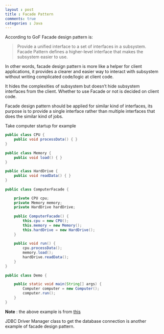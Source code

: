 ```yaml
---
layout : post
title : Facade Pattern
comments: true
categories : Java
---
```


According to GoF Facade design pattern is:

> Provide a unified interface to a set of interfaces in a subsystem. 
> Facade Pattern defines a higher-level interface that makes the subsystem easier to use.

In other words, facade design pattern is more like a helper for client applications, it provides a clearer and easier way
to interact with subsystem without writing complicated code/logic at client code. 

It hides the complexities of subsystem but doesn’t hide subsystem interfaces from the client. 
Whether to use Facade or not is decided on client code.

Facade design pattern should be applied for similar kind of interfaces, 
its purpose is to provide a single interface rather than multiple interfaces that does the similar kind of jobs.

Take computer startup for example

```java
public class CPU {
    public void processData() { }
}
 
public class Memory {
    public void load() { }
}
 
public class HardDrive {
    public void readData() { }
}
 
public class ComputerFacade {

    private CPU cpu;
    private Memory memory;
    private HardDrive hardDrive;
 
    public ComputerFacade() {
        this.cpu = new CPU();
        this.memory = new Memory();
        this.hardDrive = new HardDrive();
    }
 
    public void run() {
        cpu.processData();
        memory.load();
        hardDrive.readData();
    }
}
 
public class Demo {

    public static void main(String[] args) {
        Computer computer = new Computer();
        computer.run();
    }
}
```

**Note** : the above example is from [this](https://www.programcreek.com/2013/02/java-design-pattern-facade/) 

JDBC Driver Manager class to get the database connection is another example of facade design pattern.
